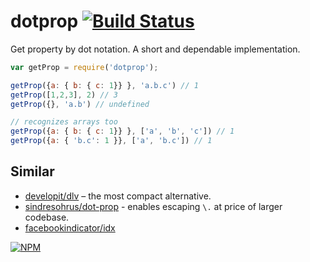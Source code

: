 # dotprop [![Build Status](https://travis-ci.org/dy/dotprop.svg?branch=master)](https://travis-ci.org/dy/dotprop)

Get property by dot notation.
A short and dependable implementation.

```js
var getProp = require('dotprop');

getProp({a: { b: { c: 1}} }, 'a.b.c') // 1
getProp([1,2,3], 2) // 3
getProp({}, 'a.b') // undefined

// recognizes arrays too
getProp({a: { b: { c: 1}} }, ['a', 'b', 'c']) // 1
getProp({a: { 'b.c': 1 }}, ['a', 'b.c']) // 1
```

## Similar

* [developit/dlv](https://github.com/developit/dlv) – the most compact alternative.
* [sindresohrus/dot-prop](https://github.com/sindresorhus/dot-prop) - enables escaping `\.` at price of larger codebase.
* [facebookindicator/idx](https://github.com/facebookincubator/idx)

[![NPM](https://nodei.co/npm/dotprop.png?downloads=true&downloadRank=true&stars=true)](https://nodei.co/npm/dotprop/)
